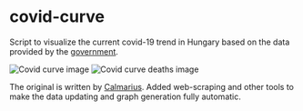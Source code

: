 # covid-curve
Script to visualize the current covid-19 trend in Hungary based on the data provided by the [government](https://koronavirus.gov.hu/hirek).

![Covid curve image](https://i.imgur.com/R5vKlNl.png)
![Covid curve deaths image](https://i.imgur.com/Vbfdlba.png)

The original is written by [Calmarius](https://github.com/Calmarius). Added web-scraping and other tools to make the data updating and graph generation fully automatic.
